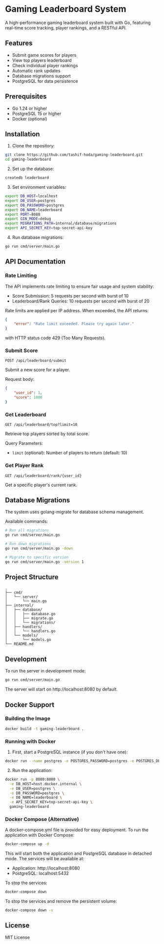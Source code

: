 # Gaming Leaderboard System

A high-performance gaming leaderboard system built with Go, featuring real-time score tracking, player rankings, and a RESTful API.

## Features

- Submit game scores for players
- View top players leaderboard
- Check individual player rankings
- Automatic rank updates
- Database migrations support
- PostgreSQL for data persistence

## Prerequisites

- Go 1.24 or higher
- PostgreSQL 15 or higher
- Docker (optional)

## Installation

1. Clone the repository:
```bash
git clone https://github.com/tashif-hoda/gaming-leaderboard.git
cd gaming-leaderboard
```

2. Set up the database:
```bash
createdb leaderboard
```

3. Set environment variables:
```bash
export DB_HOST=localhost
export DB_USER=postgres
export DB_PASSWORD=postgres
export DB_NAME=leaderboard
export PORT=8080
export GIN_MODE=debug
export MIGRATIONS_PATH=internal/database/migrations
export API_SECRET_KEY=top-secret-api-key
```

4. Run database migrations:
```bash
go run cmd/server/main.go
```

## API Documentation

### Rate Limiting
The API implements rate limiting to ensure fair usage and system stability:

- Score Submission: 5 requests per second with burst of 10
- Leaderboard/Rank Queries: 10 requests per second with burst of 20

Rate limits are applied per IP address. When exceeded, the API returns:
```json
{
    "error": "Rate limit exceeded. Please try again later."
}
```
with HTTP status code 429 (Too Many Requests).

### Submit Score
`POST /api/leaderboard/submit`

Submit a new score for a player.

Request body:
```json
{
    "user_id": 1,
    "score": 1000
}
```

### Get Leaderboard
`GET /api/leaderboard/top?limit=10`

Retrieve top players sorted by total score.

Query Parameters:
- `limit` (optional): Number of players to return (default: 10)

### Get Player Rank
`GET /api/leaderboard/rank/{user_id}`

Get a specific player's current rank.

## Database Migrations

The system uses golang-migrate for database schema management.

Available commands:
```bash
# Run all migrations
go run cmd/server/main.go

# Run down migrations
go run cmd/server/main.go -down

# Migrate to specific version
go run cmd/server/main.go -version 1
```

## Project Structure

```
.
├── cmd/
│   └── server/
│       └── main.go
├── internal/
│   ├── database/
│   │   ├── database.go
│   │   ├── migrate.go
│   │   └── migrations/
│   ├── handlers/
│   │   └── handlers.go
│   └── models/
│       └── models.go
└── README.md
```

## Development

To run the server in development mode:
```bash
go run cmd/server/main.go
```

The server will start on http://localhost:8080 by default.

## Docker Support

### Building the Image
```bash
docker build -t gaming-leaderboard .
```

### Running with Docker
1. First, start a PostgreSQL instance (if you don't have one):
```bash
docker run --name postgres -e POSTGRES_PASSWORD=postgres -e POSTGRES_DB=leaderboard -p 5432:5432 -d postgres:12
```

2. Run the application:
```bash
docker run -p 8080:8080 \
  -e DB_HOST=host.docker.internal \
  -e DB_USER=postgres \
  -e DB_PASSWORD=postgres \
  -e DB_NAME=leaderboard \
  -e API_SECRET_KEY=top-secret-api-key \
  gaming-leaderboard
```

### Docker Compose (Alternative)
A docker-compose.yml file is provided for easy deployment. To run the application with Docker Compose:

```bash
docker-compose up -d
```

This will start both the application and PostgreSQL database in detached mode. The services will be available at:
- Application: http://localhost:8080
- PostgreSQL: localhost:5432

To stop the services:
```bash
docker-compose down
```

To stop the services and remove the persistent volume:
```bash
docker-compose down -v
```

## License

MIT License